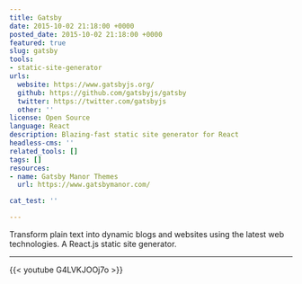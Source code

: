 ```yaml
---
title: Gatsby
date: 2015-10-02 21:18:00 +0000
posted_date: 2015-10-02 21:18:00 +0000
featured: true
slug: gatsby
tools:
- static-site-generator
urls:
  website: https://www.gatsbyjs.org/
  github: https://github.com/gatsbyjs/gatsby
  twitter: https://twitter.com/gatsbyjs
  other: ''
license: Open Source
language: React
description: Blazing-fast static site generator for React
headless-cms: ''
related_tools: []
tags: []
resources:
- name: Gatsby Manor Themes
  url: https://www.gatsbymanor.com/

cat_test: ''

---
```

Transform plain text into dynamic blogs and websites using the latest web technologies. A React.js static site generator.

--- 

{{< youtube G4LVKJOOj7o >}}
